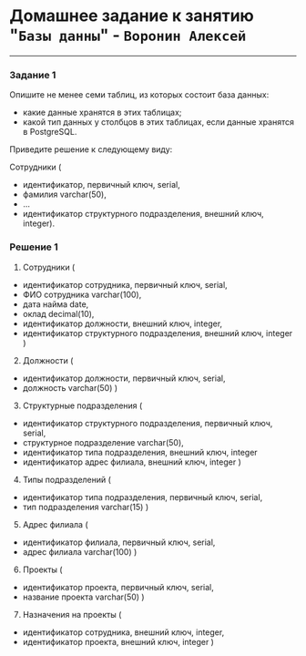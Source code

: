 # Домашнее задание к занятию "`Базы данны`" - `Воронин Алексей`



---
### Задание 1

Опишите не менее семи таблиц, из которых состоит база данных:

- какие данные хранятся в этих таблицах;
- какой тип данных у столбцов в этих таблицах, если данные хранятся в PostgreSQL.

Приведите решение к следующему виду:

Сотрудники (

- идентификатор, первичный ключ, serial,
- фамилия varchar(50),
- ...
- идентификатор структурного подразделения, внешний ключ, integer).

### Решение 1


1. Сотрудники (

- идентификатор сотрудника, первичный ключ, serial,
- ФИО сотрудника varchar(100),
- дата найма date,
- оклад decimal(10),
- идентификатор должности, внешний ключ, integer,
- идентификатор структурного подразделения, внешний ключ, integer )

2. Должности (

- идентификатор должности, первичный ключ, serial,
- должность varchar(50) )

3. Структурные подразделения (

- идентификатор структурного подразделения, первичный ключ, serial,
- структурное подразделение varchar(50),
- идентификатор типа подразделения, внешний ключ, integer
- идентификатор адрес филиала, внешний ключ, integer )

4. Типы подразделений (

- идентификатор типа подразделения, первичный ключ, serial,
- тип подразделения varchar(15) )

5. Адрес филиала (

- идентификатор филиала, первичный ключ, serial,
- адрес филиала varchar(100) )

6. Проекты (

- идентификатор проекта, первичный ключ, serial,
- название проекта varchar(50) )

7. Назначения на проекты (

- идентификатор сотрудника, внешний ключ, integer,
- идентификатор проекта, внешний ключ, integer )
